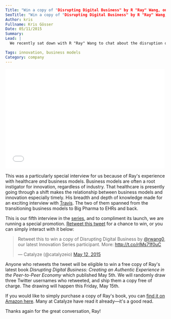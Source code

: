 ```yaml
---
Title: "Win a copy of "Disrupting Digital Business" by R "Ray" Wang, our latest Innovation Series participant"
SeoTitle: "Win a copy of "Disrupting Digital Business" by R "Ray" Wang, our latest Innovation Series participant"
Author: kris
Fullname: Kris Gösser
Date: 05/11/2015
Summary: 
Lead: |
  We recently sat down with R "Ray" Wang to chat about the disruption of healthcare business models. Ray was gracious enough to offer his time and insights—even while conducting the interview from Dubai! [You can read the transcript and watch the videos here](https://catalyze.io/innovation/r-ray-wang) or view a preview:

Tags: innovation, business models
Category: company
---
```

<iframe src="//fast.wistia.net/embed/iframe/l7k0claacb" allowtransparency="true" frameborder="0" scrolling="no" class="wistia_embed" name="wistia_embed" allowfullscreen mozallowfullscreen webkitallowfullscreen oallowfullscreen msallowfullscreen width="500" height="312"></iframe>

This was a particularly special interview for us because of Ray's experience with healthcare _and_ business models. Business models are often a root instigator for innovation, regardless of industry. That healthcare is presently going through a shift makes the relationship between business models and innovation especially timely. His breadth and depth of knowledge made for an exciting interview with [Travis](https://catalyze.io/). The two of them spanned from the transitioning business models to Big Pharma to EHRs and back.

This is our fifth interview in the [series](https://catalyze.io/innovation), and to compliment its launch, we are running a special promotion. [Retweet this tweet](https://twitter.com/catalyzeio/status/598113914442878976) for a chance to win, or you can simply interact with it below:

<blockquote class="twitter-tweet" lang="en"><p lang="en" dir="ltr">Retweet this to win a copy of Disrupting Digital Business by <a href="https://twitter.com/rwang0">@rwang0</a>, our latest Innovation Series participant. More: <a href="http://t.co/rlMs71f0uC">http://t.co/rlMs71f0uC</a></p>— Catalyze (@catalyzeio) <a href="https://twitter.com/catalyzeio/status/598113914442878976">May 12, 2015</a></blockquote>
<script async src="//platform.twitter.com/widgets.js" charset="utf-8"></script>

Anyone who retweets the tweet will be eligible to win a free copy of Ray's latest book _Disrupting Digital Business: Creating an Authentic Experience in the Peer-to-Peer Economy_ which published May 5th. We will randomly draw three Twitter usernames who retweeted, and ship them a copy free of charge. The drawing will happen this Friday, May 15th.

If you would like to simply purchase a copy of Ray's book, you can [find it on Amazon here](http://www.amazon.com/Disrupting-Digital-Business-Peer---Peer/dp/1422142019/ref=@rwang0). Many at Catalyze have read it already—it's a good read.

Thanks again for the great conversation, Ray!
